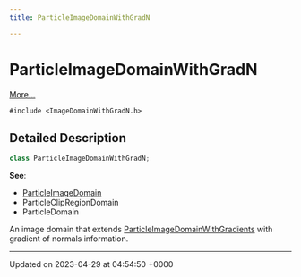 ```yaml
---
title: ParticleImageDomainWithGradN

---
```


# ParticleImageDomainWithGradN



 [More...](#detailed-description)


`#include <ImageDomainWithGradN.h>`

## Detailed Description

```cpp
class ParticleImageDomainWithGradN;
```


**See**: 

  * [ParticleImageDomain](../Classes/classParticleImageDomain.md)
  * ParticleClipRegionDomain 
  * ParticleDomain 


An image domain that extends [ParticleImageDomainWithGradients](../Classes/classParticleImageDomainWithGradients.md) with gradient of normals information.

-------------------------------

Updated on 2023-04-29 at 04:54:50 +0000
